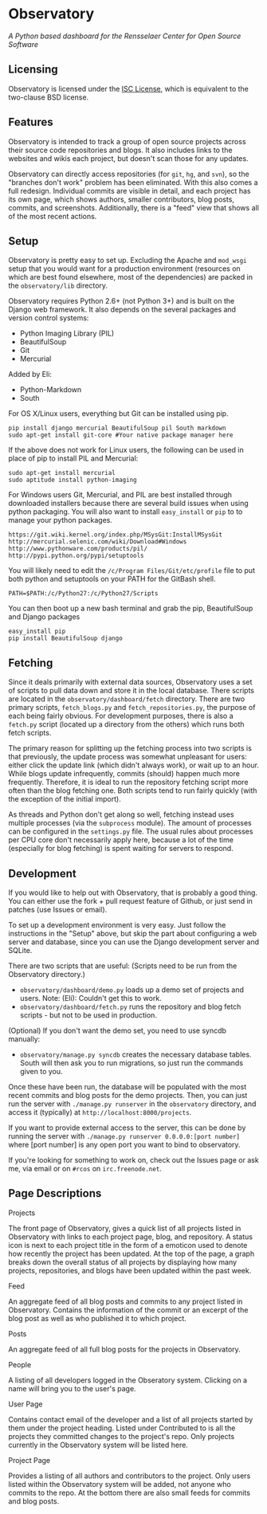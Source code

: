 # Observatory
_A Python based dashboard for the Rensselaer Center for Open Source Software_

## Licensing
Observatory is licensed under the
[ISC License](http://en.wikipedia.org/wiki/ISC_license), which is equivalent to
the two-clause BSD license.

## Features
Observatory is intended to track a group of open source projects across
their source code repositories and blogs. It also includes links to the
websites and wikis each project, but doesn't scan those for any updates.

Observatory can directly access repositories (for `git`, `hg`, and `svn`),
so the "branches don't work" problem has been eliminated. With this also comes
a full redesign. Individual commits are visible in detail, and each project
has its own page, which shows authors, smaller contributors, blog posts,
commits, and screenshots. Additionally, there is a "feed" view that shows all
of the most recent actions.

## Setup
Observatory is pretty easy to set up. Excluding the Apache and `mod_wsgi`
setup that you would want for a production environment (resources on which are
best found elsewhere, most of the dependencies) are packed in the
`observatory/lib` directory.

Observatory requires Python 2.6+ (not Python 3+) and is built on the Django web
framework. It also depends on the several packages and version control systems:

* Python Imaging Library (PIL)
* BeautifulSoup
* Git
* Mercurial

Added by Eli:

* Python-Markdown
* South

For OS X/Linux users, everything but Git can be installed using pip.

	pip install django mercurial BeautifulSoup pil South markdown
	sudo apt-get install git-core #Your native package manager here

If the above does not work for Linux users, the following can be used in place
of pip to install PIL and Mercurial:

	sudo apt-get install mercurial
	sudo aptitude install python-imaging

For Windows users Git, Mercurial, and PIL are best installed through downloaded
installers because there are several build issues when using python packaging.
You will also want to install `easy_install` or `pip` to to manage your python
packages.

	https://git.wiki.kernel.org/index.php/MSysGit:InstallMSysGit
	http://mercurial.selenic.com/wiki/Download#Windows
	http://www.pythonware.com/products/pil/
	http://pypi.python.org/pypi/setuptools

You will likely need to edit the `/c/Program Files/Git/etc/profile` file to put
both python and setuptools on your PATH for the GitBash shell.

	PATH=$PATH:/c/Python27:/c/Python27/Scripts

You can then boot up a new bash terminal and grab the pip, BeautifulSoup and
Django packages

	easy_install pip
	pip install BeautifulSoup django

## Fetching
Since it deals primarily with external data sources, Observatory uses a set of
scripts to pull data down and store it in the local database. There scripts are
located in the `observatory/dashboard/fetch` directory. There are two primary
scripts, `fetch_blogs.py` and `fetch_repositories.py`, the purpose of each
being fairly obvious. For development purposes, there is also a `fetch.py`
script (located up a directory from the others) which runs both fetch scripts.

The primary reason for splitting up the fetching process into two scripts is
that previously, the update process was somewhat unpleasant for users: either
click the update link (which didn't always work), or wait up to an hour. While
blogs update infrequently, commits (should) happen much more frequently.
Therefore, it is ideal to run the repository fetching script more often than
the blog fetching one. Both scripts tend to run fairly quickly (with the
exception of the initial import).

As threads and Python don't get along so well, fetching instead uses multiple
processes (via the `subprocess` module). The amount of processes can be
configured in the `settings.py` file. The usual rules about processes per CPU
core don't necessarily apply here, because a lot of the time (especially for
blog fetching) is spent waiting for servers to respond.

## Development
If you would like to help out with Observatory, that is probably a good thing.
You can either use the fork + pull request feature of Github, or just send in
patches (use Issues or email).

To set up a development environment is very easy. Just follow the instructions
in the "Setup" above, but skip the part about configuring a web server and
database, since you can use the Django development server and SQLite.

There are two scripts that are useful:
(Scripts need to be run from the Observatory directory.)

* `observatory/dashboard/demo.py` loads up a demo set of projects and users. Note: (Eli): Couldn't get this to work.
* `observatory/dashboard/fetch.py` runs the repository and blog fetch scripts - but not to be used in production.

(Optional) If you don't want the demo set, you need to use syncdb manually:

* `observatory/manage.py syncdb`  creates the necessary database tables. South will then ask you to run migrations, so just run the commands given to you.

Once these have been run, the database will be populated with the most
recent commits and blog posts for the demo projects. Then, you can just run the
server with `./manage.py runserver` in the `observatory` directory, and access
it (typically) at `http://localhost:8000/projects`.

If you want to provide external access to the server, this can be done by
running the server with `./manage.py runserver 0.0.0.0:[port number]` where
[port number] is any open port you want to bind to observatory.

If you're looking for something to work on, check out the Issues page or ask
me, via email or on `#rcos` on `irc.freenode.net`.

## Page Descriptions
Projects

The front page of Observatory, gives a quick list of all projects listed in
Observatory with links to each project page, blog, and repository. A status
icon is next to each project title in the form of a emoticon used to denote how
recently the project has been updated. At the top of the page, a graph breaks
down the overall status of all projects by displaying how many projects,
repositories, and blogs have been updated within the past week.

Feed

An aggregate feed of all blog posts and commits to any project listed in
Observatory. Contains the information of the commit or an excerpt of the blog
post as well as who published it to which project.

Posts

An aggregate feed of all full blog posts for the projects in Observatory.

People

A listing of all developers logged in the Obseratory system. Clicking on a
name will bring you to the user's page.

User Page

Contains contact email of the developer and a list of all projects started by
them under the project heading. Listed under Contributed to is all the
projects they committed changes to the project's repo. Only projects currently
in the Observatory system will be listed here.

Project Page

Provides a listing of all authors and contributors to the project. Only users
listed within the Observatory system will be added, not anyone who commits to
the repo. At the bottom there are also small feeds for commits and blog posts.
